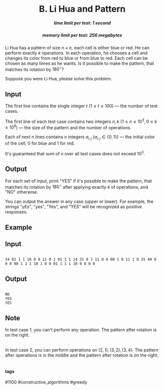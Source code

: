 <h1 style='text-align: center;'> B. Li Hua and Pattern</h1>

<h5 style='text-align: center;'>time limit per test: 1 second</h5>
<h5 style='text-align: center;'>memory limit per test: 256 megabytes</h5>

Li Hua has a pattern of size $n\times n$, each cell is either blue or red. He can perform exactly $k$ operations. In each operation, he chooses a cell and changes its color from red to blue or from blue to red. Each cell can be chosen as many times as he wants. Is it possible to make the pattern, that matches its rotation by $180^{\circ}$?

Suppose you were Li Hua, please solve this problem.

## Input

The first line contains the single integer $t$ ($1 \le t \le 100$) — the number of test cases.

The first line of each test case contains two integers $n,k$ ($1\le n\le 10^3,0\le k \le 10^9$) — the size of the pattern and the number of operations.

Each of next $n$ lines contains $n$ integers $a_{i,j}$ ($a_{i,j}\in\{0,1\}$) — the initial color of the cell, $0$ for blue and $1$ for red.

It's guaranteed that sum of $n$ over all test cases does not exceed $10^3$.

## Output

For each set of input, print "YES" if it's possible to make the pattern, that matches its rotation by $180^{\circ}$ after applying exactly $k$ of operations, and "NO" otherwise.

You can output the answer in any case (upper or lower). For example, the strings "yEs", "yes", "Yes", and "YES" will be recognized as positive responses.

## Example

## Input


```

34 01 1 1 10 0 0 11 0 1 01 1 1 14 31 0 1 11 0 0 00 1 0 11 1 0 15 40 0 0 0 00 1 1 1 10 1 0 0 01 1 1 1 10 0 0 0 0
```
## Output


```

NO
YES
YES

```
## Note

In test case 1, you can't perform any operation. The pattern after rotation is on the right.

 

|  |  |
| --- | --- |

 In test case 2, you can perform operations on $(2,1),(3,2),(3,4)$. The pattern after operations is in the middle and the pattern after rotation is on the right.

 

|  |  |  |
| --- | --- | --- |

 

#### tags 

#1100 #constructive_algorithms #greedy 